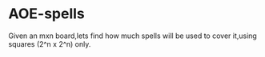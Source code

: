 # AOE-spells
Given an mxn board,lets find how much spells will be used to cover it,using squares (2^n x 2^n) only.
